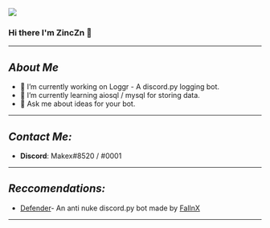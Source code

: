 ![](https://api.ghprofile.me/view?username=ZincZn)
### Hi there I'm ZincZn 👋

------------------------------------------------------------------------------------------------------
## **_About Me_**

- 🔭 I’m currently working on Loggr - A discord.py logging bot.
- 🌱 I’m currently learning aiosql / mysql for storing data.
- 💬 Ask me about ideas for your bot.

-------------------------------------------------------------------------------------------------------
## **_Contact Me:_**

* **Discord**: Makex#8520 / #0001

--------------------------------------------------------------------------------------------------------
## **_Reccomendations:_**

* [Defender](https://defenderbot.xyz)- An anti nuke discord.py bot made by [FallnX](https://github.com/fallnx/zynx)

--------------------------------------------------------------------------------------------------------
<!--
**ZincZn/ZincZn** is a ✨ _special_ ✨ repository because its `README.md` (this file) appears on your GitHub profile.

Here are some ideas to get you started:

- 🌱 I’m currently learning ...
- 👯 I’m looking to collaborate on ...
- 🤔 I’m looking for help with ...
- 💬 Ask me about ...
- 📫 How to reach me: ...
- 😄 Pronouns: ...
- ⚡ Fun fact: ...
-->
